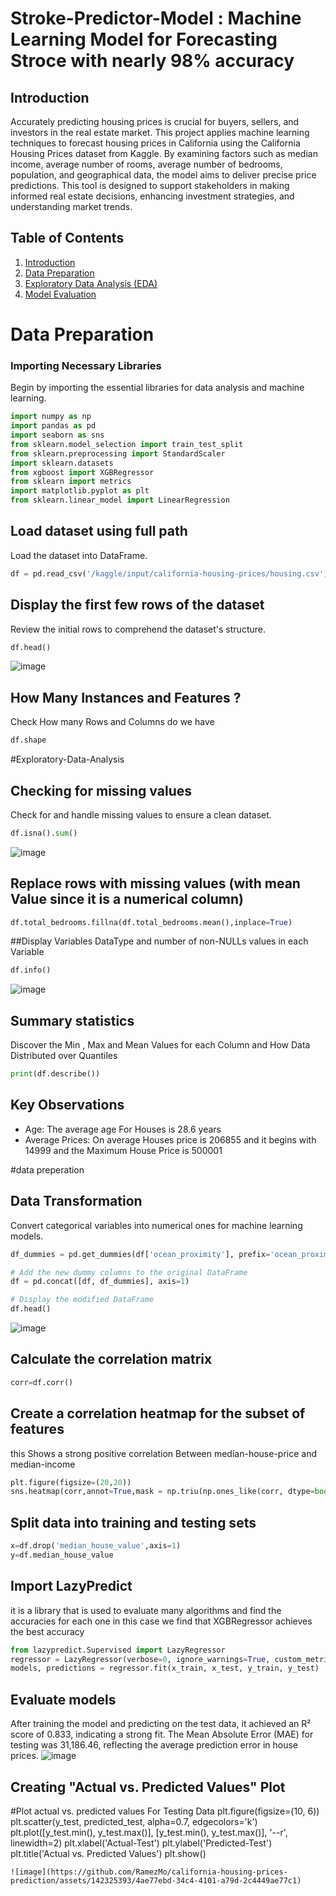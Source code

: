 # Stroke-Predictor-Model : Machine Learning Model for Forecasting Stroce with nearly 98% accuracy

## Introduction

Accurately predicting housing prices is crucial for buyers, sellers, and investors in the real estate market. This project applies machine learning techniques to forecast housing prices in California using the California Housing Prices dataset from Kaggle. By examining factors such as median income, average number of rooms, average number of bedrooms, population, and geographical data, the model aims to deliver precise price predictions. This tool is designed to support stakeholders in making informed real estate decisions, enhancing investment strategies, and understanding market trends.

## Table of Contents

1. [Introduction](#introduction)
2. [Data Preparation](#Data-Preparation)
3. [Exploratory Data Analysis (EDA)](#Exploratory-Data-Analysis) 
4. [Model Evaluation](#Evaluate-models)

# Data Preparation

### Importing Necessary Libraries

Begin by importing the essential libraries for data analysis and machine learning.

```python
import numpy as np
import pandas as pd
import seaborn as sns
from sklearn.model_selection import train_test_split
from sklearn.preprocessing import StandardScaler
import sklearn.datasets
from xgboost import XGBRegressor
from sklearn import metrics
import matplotlib.pyplot as plt
from sklearn.linear_model import LinearRegression
```

## Load dataset using full path
Load the dataset into DataFrame.

```python
df = pd.read_csv('/kaggle/input/california-housing-prices/housing.csv')
```

## Display the first few rows of the dataset
Review the initial rows to comprehend the dataset's structure.
```python
df.head()
```

![image](https://github.com/RamezMo/california-housing-prices-prediction/assets/142325393/4ae77ebd-34c4-4101-a79d-2c4449ae77c1)



## How Many Instances and Features ?
Check How many Rows and Columns do we have
```python
df.shape
```
#Exploratory-Data-Analysis

## Checking for missing values
Check for and handle missing values to ensure a clean dataset.

```python
df.isna().sum()
```

![image](https://github.com/RamezMo/california-housing-prices-prediction/assets/142325393/4a46d761-6c52-4a8e-8a58-dbcf822449bc)


## Replace rows with missing values (with mean Value since it is a numerical column)

```python
df.total_bedrooms.fillna(df.total_bedrooms.mean(),inplace=True)
```

##Display Variables DataType and number of non-NULLs values in each Variable

```python
df.info()
```

![image](https://github.com/RamezMo/california-housing-prices-prediction/assets/142325393/cd7f7e7f-ee6f-432a-8afb-552d7c385fd2)

## Summary statistics
Discover the Min , Max and Mean Values for each Column and How Data Distributed over Quantiles
```python
print(df.describe())
```
## Key Observations
* Age: The average age For Houses is 	28.6 years
* Average Prices: On average Houses price is 	206855 and it begins with 	14999 and the Maximum House Price is 	500001


#data preperation
## Data Transformation

Convert categorical variables into numerical ones for machine learning models.

```python
df_dummies = pd.get_dummies(df['ocean_proximity'], prefix='ocean_proximity').astype(int)

# Add the new dummy columns to the original DataFrame
df = pd.concat([df, df_dummies], axis=1)

# Display the modified DataFrame
df.head()
```



![image](https://github.com/RamezMo/california-housing-prices-prediction/assets/142325393/bdccc26e-def5-43f6-a25c-57bc8735b674)

## Calculate the correlation matrix

```python
corr=df.corr()
```
## Create a correlation heatmap for the subset of features
this Shows a strong positive correlation Between median-house-price and median-income
```python
plt.figure(figsize=(20,20))
sns.heatmap(corr,annot=True,mask = np.triu(np.ones_like(corr, dtype=bool)))
```

## Split data into training and testing sets

```python
x=df.drop('median_house_value',axis=1)
y=df.median_house_value
```


## Import LazyPredict 
it is a library that is used to evaluate many algorithms and find the accuracies for each one
in this case we find that XGBRegressor achieves the best accuracy 
```python
from lazypredict.Supervised import LazyRegressor
regressor = LazyRegressor(verbose=0, ignore_warnings=True, custom_metric=None)
models, predictions = regressor.fit(x_train, x_test, y_train, y_test)

```


## Evaluate models
After training the model and predicting on the test data, it achieved an R² score of 0.833, indicating a strong fit. 
The Mean Absolute Error (MAE) for testing was 31,186.46, reflecting the average prediction error in house prices.
![image](https://github.com/RamezMo/california-housing-prices-prediction/assets/142325393/985ff75c-1c02-4648-92d3-ae6e63ba3a0b)


## Creating "Actual vs. Predicted Values" Plot

#Plot actual vs. predicted values For Testing Data
plt.figure(figsize=(10, 6))
plt.scatter(y_test, predicted_test, alpha=0.7, edgecolors='k')
plt.plot([y_test.min(), y_test.max()], [y_test.min(), y_test.max()], '--r', linewidth=2)
plt.xlabel('Actual-Test')
plt.ylabel('Predicted-Test')
plt.title('Actual vs. Predicted Values')
plt.show()
```
![image](https://github.com/RamezMo/california-housing-prices-prediction/assets/142325393/4ae77ebd-34c4-4101-a79d-2c4449ae77c1)
